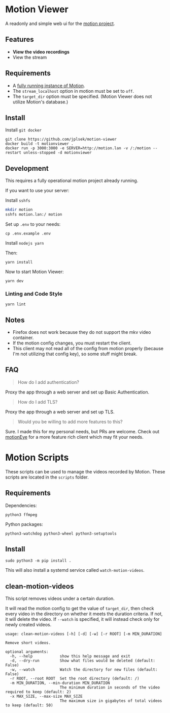 # Motion Viewer

A readonly and simple web ui for the [motion project](https://motion-project.github.io).

## Features

- **View the video recordings**
- View the stream

## Requirements

- A [fully running instance of Motion](https://motion-project.github.io/motion_guide.html).
- The `stream_localhost` option in motion must be set to `off`.
- The `target_dir` option must be specified. (Motion Viewer does not utilize Motion's database.)

## Install

Install `git docker`

```
git clone https://github.com/jplsek/motion-viewer
docker build -t motionviewer .
docker run -p 3000:3000 -e SERVER=http://motion.lan -v /:/motion --restart unless-stopped -d motionviewer
```

## Development

This requires a fully operational motion project already running.

If you want to use your server:

Install `sshfs`

```sh
mkdir motion
sshfs motion.lan:/ motion
```

Set up `.env` to your needs:

```
cp .env.example .env
```

Install `nodejs yarn`

Then:

```
yarn install
```

Now to start Motion Viewer:

```
yarn dev
```

### Linting and Code Style

```
yarn lint
```

## Notes

- Firefox does not work because they do not support the mkv video container.
- If the motion config changes, you must restart the client.
- This client may not read all of the config from motion properly (because I'm not utilizing that config key), so some stuff might break.

## FAQ

> How do I add authentication?

Proxy the app through a web server and set up Basic Authentication.

> How do I add TLS?

Proxy the app through a web server and set up TLS.

> Would you be willing to add more features to this?

Sure. I made this for my personal needs, but PRs are welcome. Check out [motionEye](https://github.com/ccrisan/motioneye) for a more feature rich client which may fit your needs.

# Motion Scripts

These scripts can be used to manage the videos recorded by Motion. These scripts are located in the `scripts` folder.

## Requirements

Dependencies:

```
python3 ffmpeg
```

Python packages:

```
python3-watchdog python3-wheel python3-setuptools
```

## Install

```
sudo python3 -m pip install .
```

This will also install a systemd service called `watch-motion-videos`.

## clean-motion-videos

This script removes videos under a certain duration.

It will read the motion config to get the value of `target_dir`, then check every video in the directory on whether it meets the duration criteria. If not, it will delete the video. If `--watch` is specified, it will instead check only for newly created videos.

```
usage: clean-motion-videos [-h] [-d] [-w] [-r ROOT] [-m MIN_DURATION]

Remove short videos.

optional arguments:
  -h, --help            show this help message and exit
  -d, --dry-run         Show what files would be deleted (default: False)
  -w, --watch           Watch the directory for new files (default: False)
  -r ROOT, --root ROOT  Set the root directory (default: /)
  -m MIN_DURATION, --min-duration MIN_DURATION
                        The minimum duration in seconds of the video required to keep (default: 2)
  -x MAX_SIZE, --max-size MAX_SIZE
                        The maximum size in gigabytes of total videos to keep (default: 50)
```
